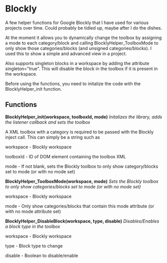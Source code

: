 # Blockly

A few helper functions for Google Blockly that I have used for various projects over time. Could probably be tidied up, maybe after I do the dishes.

At the moment it allows you to dynamically change the toolbox by assigning a mode to each category/block and calling BlocklyHelper_ToolboxMode to only show those categories/blocks (and unsigned categories/blocks). I used this to show a simple and advanced view in a project.

Also supports singleton blocks in a workspace by adding the attribute singleton="true". This will disable the block in the toolbox if it is present in the workspace.

Before using the functions, you need to initalize the code with the BlocklyHelper_init function.

## Functions

__BlocklyHelper_init(workspace, toolboxId, mode)__
_Initalizes the library, adds the listener callback and sets the toolbox_


A XML toolbox with a category is required to be passed with the Blockly inject call. This can simply be a string such as <xml><category name="loading"></category></xml>

workspace - Blockly workspace

toolboxId - ID of DOM element containing the toolbox XML

mode - If not blank, sets the Blockly toolbox to only show category/blocks set to mode (or with no mode set)


__BlocklyHelper_ToolboxMode(workspace, mode)__
_Sets the Blockly toolbox to only show categories/blocks set to mode (or with no mode set)_

workspace - Blockly workspace

mode - Only show categories/blocks that contain this mode attribute (or with no mode attribute set)


__BlocklyHelper_DisableBlock(workspace, type, disable)__
_Disables/Enables a block type in the toolbox_

workspace - Blockly workspace

type - Block type to change

disable - Boolean to disable/enable
